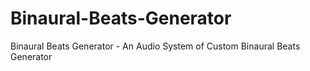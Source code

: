 # Binaural-Beats-Generator
Binaural Beats Generator - An Audio System of Custom Binaural Beats Generator

